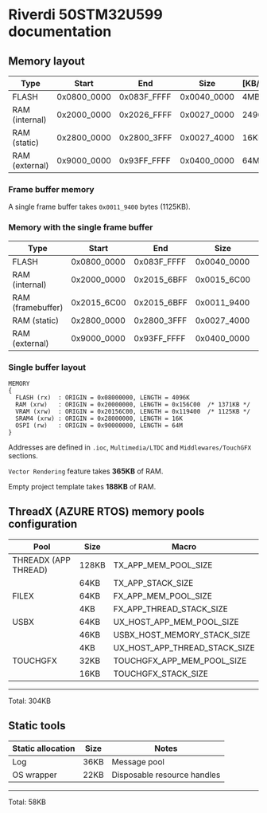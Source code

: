 # Riverdi 50STM32U599 documentation

## Memory layout

| Type              | Start         | End           | Size          | [KB/MB]   |
|-------------------|---------------|---------------|---------------|-----------|
| FLASH             | 0x0800_0000   | 0x083F_FFFF   | 0x0040_0000   | 4MB       |
| RAM (internal)    | 0x2000_0000   | 0x2026_FFFF   | 0x0027_0000   | 2496KB    |
| RAM (static)      | 0x2800_0000   | 0x2800_3FFF   | 0x0027_4000   | 16KB      |
| RAM (external)    | 0x9000_0000   | 0x93FF_FFFF   | 0x0400_0000   | 64MB      |

### Frame buffer memory

A single frame buffer takes `0x0011_9400` bytes (1125KB).

### Memory with the single frame buffer

| Type              | Start         | End           | Size          | [KB/MB]   |
|-------------------|---------------|---------------|---------------|-----------|
| FLASH             | 0x0800_0000   | 0x083F_FFFF   | 0x0040_0000   | 4MB       |
| RAM (internal)    | 0x2000_0000   | 0x2015_6BFF   | 0x0015_6C00   | 1372KB    |
| RAM (framebuffer) | 0x2015_6C00   | 0x2015_6BFF   | 0x0011_9400   | 1126KB    |
| RAM (static)      | 0x2800_0000   | 0x2800_3FFF   | 0x0027_4000   | 16KB      |
| RAM (external)    | 0x9000_0000   | 0x93FF_FFFF   | 0x0400_0000   | 64MB      |

### Single buffer layout

```ld
MEMORY
{
  FLASH (rx)  : ORIGIN = 0x08000000, LENGTH = 4096K
  RAM (xrw)   : ORIGIN = 0x20000000, LENGTH = 0x156C00  /* 1371KB */
  VRAM (xrw)  : ORIGIN = 0x20156C00, LENGTH = 0x119400  /* 1125KB */
  SRAM4 (xrw) : ORIGIN = 0x28000000, LENGTH = 16K
  OSPI (rw)   : ORIGIN = 0x90000000, LENGTH = 64M
}
```

Addresses are defined in `.ioc`, `Multimedia/LTDC` and `Middlewares/TouchGFX` sections.

`Vector Rendering` feature takes **365KB** of RAM.

Empty project template takes **188KB** of RAM.

## ThreadX (AZURE RTOS) memory pools configuration

| Pool                          | Size  | Macro
|-------------------------------|-------|---------------------------
| THREADX (APP THREAD)          | 128KB | TX_APP_MEM_POOL_SIZE
|                               |  64KB | TX_APP_STACK_SIZE
| FILEX                         |  64KB | FX_APP_MEM_POOL_SIZE
|                               |   4KB | FX_APP_THREAD_STACK_SIZE
| USBX                          |  64KB | UX_HOST_APP_MEM_POOL_SIZE
|                               |  46KB | USBX_HOST_MEMORY_STACK_SIZE
|                               |   4KB | UX_HOST_APP_THREAD_STACK_SIZE
| TOUCHGFX                      |  32KB | TOUCHGFX_APP_MEM_POOL_SIZE
|                               |  16KB | TOUCHGFX_STACK_SIZE
---
Total: 304KB

## Static tools

| Static allocation             | Size  | Notes
|-------------------------------|-------|----------------------------
| Log                           |  36KB | Message pool
| OS wrapper                    |  22KB | Disposable resource handles
---
Total: 58KB
